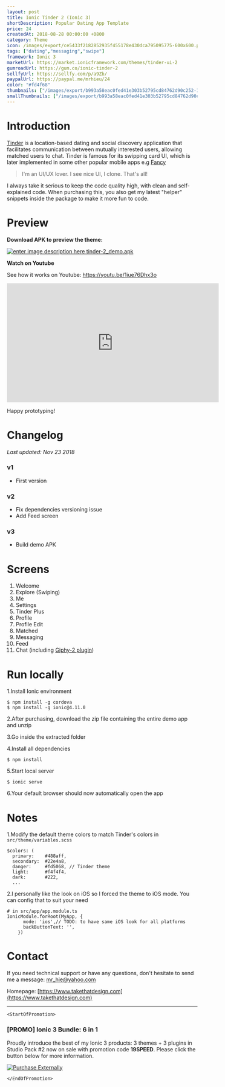 ```yaml
---
layout: post
title: Ionic Tinder 2 (Ionic 3)
shortDescription: Popular Dating App Template 
price: 24
createdAt: 2018-08-28 00:00:00 +0800
category: Theme
icon: /images/export/ce5433f2182852935f455178e430dca795095775-600x600.png
tags: ["dating","messaging","swipe"]
framework: Ionic 3
marketUrl: https://market.ionicframework.com/themes/tinder-ui-2
gumroadUrl: https://gum.co/ionic-tinder-2
sellfyUrl: https://sellfy.com/p/a9Zb/
paypalUrl: https://paypal.me/mrhieu/24
color: "#fd4f68"
thumbnails: ["/images/export/b993a58eac0fed41e303b52795cd84762d90c252-1242x2208.png","/images/export/324a396fe6972d5cfb876f1ccfdfbef2e529c79b-1242x2208.png","/images/export/132a3fa7896d2d64f41da88e29d60b95e12b54e8-1242x2208.png","/images/export/41e666edbc69b9ab9be71cea8c810a0c381041d6-1242x2208.png","/images/export/6c9f4c6fb7faa990d0600a1f3621f59c578e0c96-1242x2208.png","/images/export/fef558048546721fdbd64285be6f702a433e7223-1242x2208.png","/images/export/a3fb85bf2b87b18a6c7d31e6252e18b8d2461a31-665x1182.jpg"]
smallThumbnails: ["/images/export/b993a58eac0fed41e303b52795cd84762d90c252-1242x2208.png","/images/export/324a396fe6972d5cfb876f1ccfdfbef2e529c79b-1242x2208.png","/images/export/132a3fa7896d2d64f41da88e29d60b95e12b54e8-1242x2208.png"]
---
```


# Introduction

[Tinder](https://tinder.com/) is a location-based dating and social discovery application that facilitates communication between mutually interested users, allowing matched users to chat. Tinder is famous for its swipping card UI, which is later implemented in some other popular mobile apps e.g [Fancy](https://fancy.com/) 

> I'm an UI/UX lover. I see nice UI, I clone. That's all!

I always take it serious to keep the code quality high, with clean and self-explained code. When purchasing this, you also get my latest "helper" snippets inside the package to make it more fun to code.

# Preview



**Download APK to preview the theme:** 

[![enter image description here](https://lh3.googleusercontent.com/MIkXV-iIhrxPG5tZn8QTglczrISwLwebr8QmCKcJFN6NL0eNLf5GqWltrefAZwzAwh2r4RPk=w96-h96-e365)
tinder-2_demo.apk](http://bit.ly/2r2TUmC)


**Watch on Youtube**

See how it works on Youtube: https://youtu.be/1iue76Dhx3o

<iframe width="560" height="315" src="https://www.youtube.com/embed/1iue76Dhx3o" frameborder="0" allow="accelerometer; autoplay; encrypted-media; gyroscope; picture-in-picture" allowfullscreen></iframe>


Happy prototyping!


# Changelog

*Last updated: Nov 23 2018*

### v1

* First version

### v2

* Fix dependencies versioning issue
* Add Feed screen

### v3
	
* Build demo APK

# Screens

1. Welcome
2. Explore (Swiping)
3. Me
4. Settings
5. Tinder Plus
6. Profile
7. Profile Edit
8. Matched
9. Messaging
10. Feed 
11. Chat (including [Giphy-2 plugin](https://market.ionicframework.com/plugins/ionic-giphy-2))  

# Run locally
1.Install Ionic environment

```
$ npm install -g cordova
$ npm install -g ionic@4.11.0
```

2.After purchasing, download the zip file containing the entire demo app and unzip

3.Go inside the extracted folder

4.Install all dependencies

```
$ npm install
```

5.Start local server
```
$ ionic serve
```

6.Your default browser should now automatically open the app


# Notes

1.Modify the default theme colors to match Tinder's colors in `src/theme/variables.scss`

```
$colors: (
  primary:    #488aff,
  secondary:  #22e4a8,
  danger:     #fd5068, // Tinder theme
  light:      #f4f4f4,
  dark:       #222,
  ...
```

2.I personally like the look on iOS so I forced the theme to iOS mode. You can config that to suit your need

```
# in src/app/app.module.ts
IonicModule.forRoot(MyApp, {
      mode: 'ios',// TODO: to have same iOS look for all platforms
      backButtonText: '',
    })
```

# Contact
If you need technical support or have any questions, don't hesitate to send me a message: [mr_hie@yahoo.com](mailto:mr_hie@yahoo.com)

Homepage: [https://www.takethatdesign.com](https://www.takethatdesign.com)


------------------

`<StartOfPromotion>`
### [PROMO] Ionic 3 Bundle: 6 in 1
Proudly introduce the best of my Ionic 3 products: 3 themes + 3 plugins in Studio Pack #2  now on sale with promotion code **19SPEED**. Please click the button below for more information.

[![Purchase Externally](http://bit.ly/2E4p4z3)](https://gum.co/ionic3-ui-bundle)

`</EndOfPromotion>`